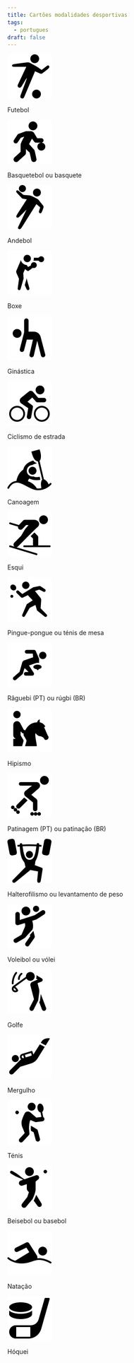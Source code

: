 ```yaml
---
title: Cartões modalidades desportivas
tags:
  - portugues
draft: false
---
```

<e-card color="1">
<div>

![](/img/icons8-futebol-100.png)

</div>
<div>Futebol</div>
</e-card>

<e-card color="2">
<div>

![](/img/icons8-basquetebol-100.png)

</div>
<div>Basquetebol ou basquete</div>
</e-card>

<e-card color="3">
<div>

![](/img/icons8-andebol-100.png)

</div>
<div>Andebol</div>
</e-card>

<e-card color="4">
<div>

![](/img/icons8-boxe-100.png)

</div>
<div>Boxe</div>
</e-card>

<e-card color="5">
<div>

![](/img/icons8-ginastica-100.png)

</div>
<div>Ginástica</div>
</e-card>

<e-card color="6">
<div>

![](/img/icons8-ciclismo-de-estrada-100.png)

</div>
<div>Ciclismo de estrada</div>
</e-card>

<e-card color="7">
<div>

![](/img/icons8-canoagem-slalom-100.png)

</div>
<div>Canoagem</div>
</e-card>

<e-card color="8">
<div>

![](/img/icons8-esqui_100.png)

</div>
<div>Esqui</div>
</e-card>

<e-card color="9">
<div>

![](/img/icons8-pingue-pongue-100.png)

</div>
<div>Pingue-pongue ou ténis de mesa</div>
</e-card>

<e-card color="10">
<div>

![](/img/icons8-raguebi-100.png)

</div>
<div>Râguebi (PT) ou rúgbi (BR)</div>
</e-card>

<e-card color="1">
<div>

![](/img/icons8-hipismo-100.png)

</div>
<div>Hipismo</div>
</e-card>

<e-card color="2">
<div>

![](/img/icons8-patinagem100.png)

</div>
<div>Patinagem (PT) ou patinação (BR)</div>
</e-card>

<e-card color="3">
<div>

![](/img/icons8-levantamento-de-peso-100.png)

</div>
<div>Halterofilismo ou levantamento de peso</div>
</e-card>

<e-card color="4">
<div>

![](/img/icons8-voleibol-100.png)

</div>
<div>Voleibol ou vólei</div>
</e-card>

<e-card color="5">
<div>

![](/img/icons8-golfe-100.png)

</div>
<div>Golfe</div>
</e-card>

<e-card color="6">
<div>

![](/img/icons8-mergulho-100.png)

</div>
<div>Mergulho</div>
</e-card>

<e-card color="7">
<div>

![](/img/icons8-tenis-2-100.png)

</div>
<div>Ténis</div>
</e-card>

<e-card color="8">
<div>

![](/img/icons8-basebol-100.png)

</div>
<div>Beisebol ou basebol</div>
</e-card>

<e-card color="9">
<div>

![](/img/icons8-natação-100.png)

</div>
<div>Natação</div>
</e-card>

<e-card color="10">
<div>

![](/img/icons8-hoquei-100.png)

</div>
<div>Hóquei</div>
</e-card>